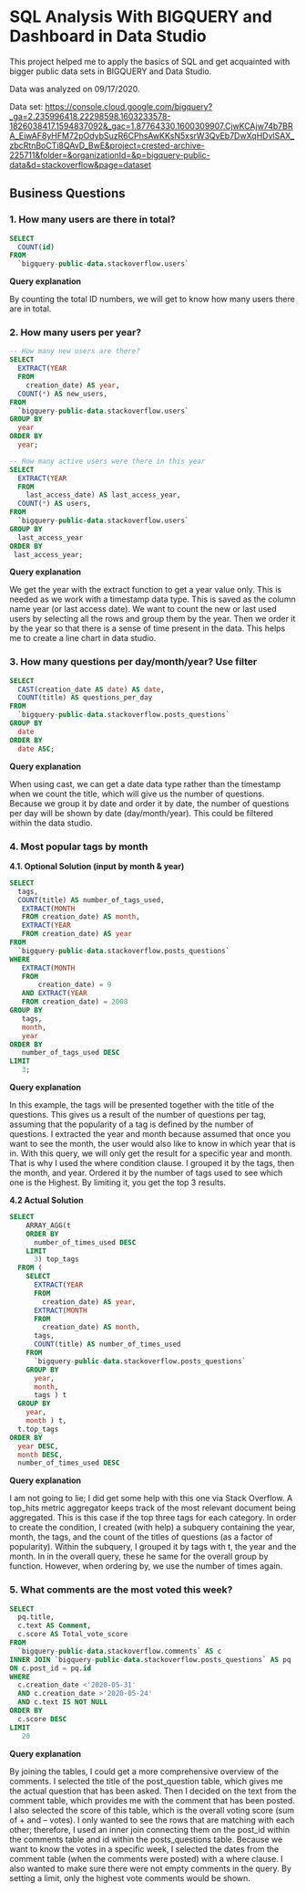 # SQL Analysis With BIGQUERY and Dashboard in Data Studio
This project helped me to apply the basics of SQL and get acquainted with bigger public data sets in BIGQUERY and Data Studio. 

Data was analyzed on 09/17/2020.

Data set: https://console.cloud.google.com/bigquery?_ga=2.235996418.22298598.1603233578-1826038417.1594837092&_gac=1.87764330.1600309907.CjwKCAjw74b7BRA_EiwAF8yHFM72pOdybSuzR6CPhsAwKKsN5xsrW3QvEb7DwXqHDvlSAX_zbcRtnBoCTi8QAvD_BwE&project=crested-archive-225711&folder=&organizationId=&p=bigquery-public-data&d=stackoverflow&page=dataset

## **Business Questions**

### 1. How many users are there in total?

```sql
SELECT 
  COUNT(id)
FROM 
  `bigquery-public-data.stackoverflow.users`
```

**Query explanation**

By counting the total ID numbers, we will get to know how many users there are in total.

### 2. How many users per year?

```sql
-- How many new users are there? 
SELECT
  EXTRACT(YEAR
  FROM
    creation_date) AS year,
  COUNT(*) AS new_users,
FROM
  `bigquery-public-data.stackoverflow.users`
GROUP BY
  year
ORDER BY
  year;

-- How many active users were there in this year
SELECT
  EXTRACT(YEAR
  FROM
    last_access_date) AS last_access_year,
  COUNT(*) AS users,
FROM
  `bigquery-public-data.stackoverflow.users`
GROUP BY
  last_access_year
ORDER BY
 last_access_year;
```

**Query explanation**

We get the year with the extract function to get a year value only. This is needed as we work with a timestamp data type. This is saved as the column name year (or last access date). We want to count the new or last used users by selecting all the rows and group them by the year. Then we order it by the year so that there is a sense of time present in the data. This helps me to create a line chart in data studio.

### 3. How many questions per day/month/year? Use filter

```sql
SELECT
  CAST(creation_date AS date) AS date, 
  COUNT(title) AS questions_per_day
FROM
  `bigquery-public-data.stackoverflow.posts_questions`
GROUP BY
  date
ORDER BY
  date ASC;
```

**Query explanation**

When using cast, we can get a date data type rather than the timestamp when we count the title, which will give us the number of questions. Because we group it by date and order it by date, the number of questions per day will be shown by date (day/month/year). This could be filtered within the data studio.

### 4. Most popular tags by month

**4.1. Optional Solution (input by month & year)**

```sql
SELECT 
  tags, 
  COUNT(title) AS number_of_tags_used, 
   EXTRACT(MONTH 
   FROM creation_date) AS month, 
   EXTRACT(YEAR 
   FROM creation_date) AS year
FROM
  `bigquery-public-data.stackoverflow.posts_questions`
WHERE  
   EXTRACT(MONTH 
   FROM 
       creation_date) = 9 
   AND EXTRACT(YEAR 
   FROM creation_date) = 2008
GROUP BY 
   tags, 
   month, 
   year
ORDER BY 
   number_of_tags_used DESC
LIMIT 
   3;
```

**Query explanation**

In this example, the tags will be presented together with the title of the questions. This gives us a result of the number of questions per tag, assuming that the popularity of a tag is defined by the number of questions. I extracted the year and month because assumed that once you want to see the month, the user would also like to know in which year that is in. With this query, we will only get the result for a specific year and month. That is why I used the where condition clause. I grouped it by the tags, then the month, and year. Ordered it by the number of tags used to see which one is the Highest. By limiting it, you get the top 3 results.

**4.2 Actual Solution**

```sql
SELECT
    ARRAY_AGG(t
    ORDER BY
      number_of_times_used DESC
    LIMIT
      3) top_tags
  FROM (
    SELECT
      EXTRACT(YEAR
      FROM
        creation_date) AS year,
      EXTRACT(MONTH
      FROM
        creation_date) AS month,
      tags,
      COUNT(title) AS number_of_times_used
    FROM
      `bigquery-public-data.stackoverflow.posts_questions`
    GROUP BY
      year,
      month,
      tags ) t
  GROUP BY
    year,
    month ) t,
  t.top_tags
ORDER BY
  year DESC,
  month DESC,
  number_of_times_used DESC
```

**Query explanation**

I am not going to lie; I did get some help with this one via Stack Overflow. A top_hits metric aggregator keeps track of the most relevant document being aggregated. This is this case if the top three tags for each category. In order to create the condition, I created (with help) a subquery containing the year, month, the tags, and the count of the titles of questions (as a factor of popularity). Within the subquery, I grouped it by tags with t, the year and the month. In in the overall query, these he same for the overall group by function. However, when ordering by, we use the number of times again.

### 5. What comments are the most voted this week?

```sql
SELECT
  pq.title,
  c.text AS Comment, 
  c.score AS Total_vote_score
FROM
  `bigquery-public-data.stackoverflow.comments` AS c
INNER JOIN `bigquery-public-data.stackoverflow.posts_questions` AS pq
ON c.post_id = pq.id
WHERE
  c.creation_date <'2020-05-31'
  AND c.creation_date >'2020-05-24'
  AND c.text IS NOT NULL
ORDER BY
  c.score DESC
LIMIT 
   20
```

**Query explanation**

By joining the tables, I could get a more comprehensive overview of the comments. I selected the title of the post_question table, which gives me the actual question that has been asked. Then I decided on the text from the comment table, which provides me with the comment that has been posted. I also selected the score of this table, which is the overall voting score (sum of + and – votes). I only wanted to see the rows that are matching with each other; therefore, I used an inner join connecting them on the post_id within the comments table and id within the posts_questions table. Because we want to know the votes in a specific week, I selected the dates from the comment table (when the comments were posted) with a where clause. I also wanted to make sure there were not empty comments in the query. By setting a limit, only the highest vote comments would be shown.
